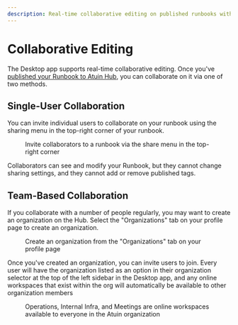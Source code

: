 ```yaml
---
description: Real-time collaborative editing on published runbooks with invited collaborators.
---
```


# Collaborative Editing

The Desktop app supports real-time collaborative editing. Once you've [published your Runbook to Atuin Hub](sharing-runbooks.md), you can collaborate on it via one of two methods.

## Single-User Collaboration

You can invite individual users to collaborate on your runbook using the sharing menu in the top-right corner of your runbook.

<figure><img src="../../images/image (8).png" alt=""><figcaption>Invite collaborators to a runbook via the share menu in the top-right corner</figcaption></figure>

Collaborators can see and modify your Runbook, but they cannot change sharing settings, and they cannot add or remove published tags.

## Team-Based Collaboration

If you collaborate with a number of people regularly, you may want to create an organization on the Hub. Select the "Organizations" tab on your profile page to create an organization.

<figure><img src="../../images/hub-orgs.png" alt=""><figcaption>Create an organization from the "Organizations" tab on your profile page</figcaption></figure>

Once you've created an organization, you can invite users to join. Every user will have the organization listed as an option in their organization selector at the top of the left sidebar in the Desktop app, and any online workspaces that exist within the org will automatically be available to other organization members

<figure>
  <img src="../../images/workspaces.png" alt="" style="max-width: 600px" />
  <figcaption>Operations, Internal Infra, and Meetings are online workspaces available to everyone in the Atuin organization</figcaption>
</figure>
